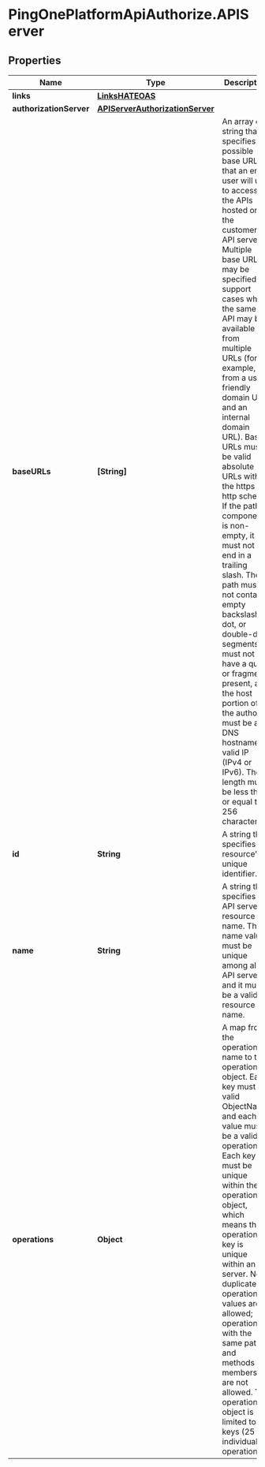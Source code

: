 # PingOnePlatformApiAuthorize.APIServer

## Properties

Name | Type | Description | Notes
------------ | ------------- | ------------- | -------------
**links** | [**LinksHATEOAS**](LinksHATEOAS.md) |  | [optional] 
**authorizationServer** | [**APIServerAuthorizationServer**](APIServerAuthorizationServer.md) |  | 
**baseURLs** | **[String]** | An array of string that specifies the possible base URLs that an end-user will use to access the APIs hosted on the customer&#39;s API server. Multiple base URLs may be specified to support cases where the same API may be available from multiple URLs (for example, from a user-friendly domain URL and an internal domain URL). Base URLs must be valid absolute URLs with the https or http scheme. If the path component is non-empty, it must not end in a trailing slash. The path must not contain empty backslash, dot, or double-dot segments. It must not have a query or fragment present, and the host portion of the authority must be a DNS hostname or valid IP (IPv4 or IPv6). The length must be less than or equal to 256 characters. | 
**id** | **String** | A string that specifies the resource&#39;s unique identifier. | [optional] [readonly] 
**name** | **String** | A string that specifies the API server resource name. The name value must be unique among all API servers, and it must be a valid resource name. | 
**operations** | **Object** | A map from the operation name to the operation object. Each key must be valid ObjectName, and each value must be a valid operation. Each key must be unique within the operations object, which means the operation key is unique within an API server. No duplicate operation values are allowed; operations with the same paths and methods members are not allowed. The operations object is limited to 25 keys (25 individual operations). | [optional] 


